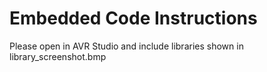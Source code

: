 Embedded Code Instructions
==============
Please open in AVR Studio and include libraries shown in library_screenshot.bmp
